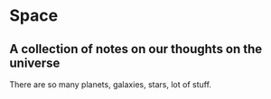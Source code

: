 # Space

## A collection of notes on our thoughts on the universe 

There are so many planets, galaxies, stars, lot of stuff.
